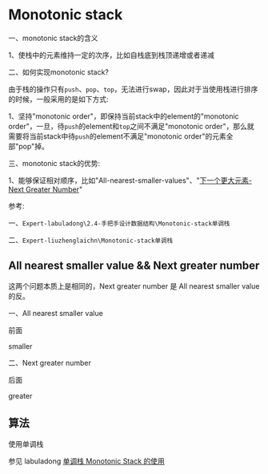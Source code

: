 # Monotonic stack

一、monotonic stack的含义

1、使栈中的元素维持一定的次序，比如自栈底到栈顶递增或者递减

二、如何实现monotonic stack?

由于栈的操作只有`push`、`pop`、`top`，无法进行swap，因此对于当使用栈进行排序的时候，一般采用的是如下方式: 

1、坚持"monotonic order"，即保持当前stack中的element的"monotonic order"，一旦，待`push`的element和`top`之间不满足"monotonic order"，那么就需要将当前stack中待`push`的element不满足"monotonic order"的元素全部"pop"掉。

三、monotonic stack的优势:

1、能够保证相对顺序，比如"All-nearest-smaller-values"、"[下一个更大元素-Next Greater Number](https://leetcode-cn.com/problems/next-greater-element-i/)"



参考:

一、`Expert-labuladong\2.4-手把手设计数据结构\Monotonic-stack单调栈`

二、`Expert-liuzhenglaichn\Monotonic-stack单调栈`



## All nearest smaller value && Next greater number

这两个问题本质上是相同的，Next greater number 是 All nearest smaller value 的反。

一、All nearest smaller value

前面

smaller

二、Next greater number

后面

greater



## 算法

使用单调栈

参见 labuladong [单调栈 Monotonic Stack 的使用](https://mp.weixin.qq.com/s/_b_QzXkL4e0y5241betVSg)

